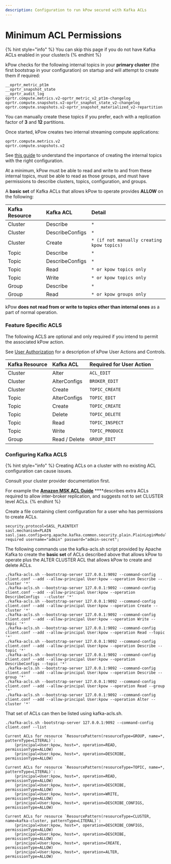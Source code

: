 ```yaml
---
description: Configuration to run kPow secured with Kafka ACLs
---
```


# Minimum ACL Permissions

{% hint style="info" %}
You can skip this page if you do not have Kafka ACLs enabled in your cluster/s
{% endhint %}

kPow checks for the following internal topics in your **primary cluster** \(the first bootstrap in your configuration\) on startup and will attempt to create them if required:

```text
__oprtr_metric_pt1m
__oprtr_snapshot_state
__oprtr_audit_log
oprtr.compute.metrics.v2-oprtr_metric_v2_pt1m-changelog
oprtr.compute.snapshots.v2-oprtr_snaphot_state_v2-changelog
oprtr.compute.snapshots.v2-oprtr_snapshot_materialized_v2-repartition
```

You can manually create these topics if you prefer, each with a replication factor of **3** and **12** partitions. 

Once started, kPow creates two internal streaming compute applications:

```text
oprtr.compute.metrics.v2
oprtr.compute.snapshots.v2
```

See [this guide](https://docs.confluent.io/platform/current/streams/developer-guide/security.html) to understand the importance of creating the internal topics with the right configuration.

At a minimum, kPow must be able to read and write to and from these internal topics, must be able to read as those groups, and must have permissions to describe clusters, topics, configuration, and groups.

A **basic set** of Kafka ACLs that allows kPow to operate provides **ALLOW** on the following:

| Kafka Resource | Kafka ACL | Detail |
| :--- | :--- | :--- |
| Cluster | Describe | `*` |
| Cluster | DescribeConfigs | `*` |
| Cluster | Create | `* (if not manually creating kpow topics)` |
| Topic | Describe | `*` |
| Topic | DescribeConfigs | `*` |
| Topic | Read | `* or kpow topics only` |
| Topic | Write | `* or kpow topics only` |
| Group | Describe | `*` |
| Group | Read | `* or kpow groups only` |

kPow **does not read from or write to topics other than internal ones** as a part of normal operation.

### Feature Specific ACLS

The following ACLS are optional and only required if you intend to permit the associated kPow action.

See [User Authorization](../authorization/overview.md#user-actions) for a description of kPow User Actions and Controls.

| Kafka Resource | Kafka ACL | Required for User Action |
| :--- | :--- | :--- |
| Cluster | Alter | `ACL_EDIT` |
| Cluster | AlterConfigs | `BROKER_EDIT` |
| Cluster | Create | `TOPIC_CREATE` |
| Topic | AlterConfigs | `TOPIC_EDIT` |
| Topic | Create | `TOPIC_CREATE` |
| Topic | Delete | `TOPIC_DELETE` |
| Topic | Read | `TOPIC_INSPECT` |
| Topic | Write | `TOPIC_PRODUCE` |
| Group | Read / Delete | `GROUP_EDIT` |

### Configuring Kafka ACLS

{% hint style="info" %}
Creating ACLs on a cluster with no existing ACL configuration can cause issues. 

Consult your cluster provider documentation first.

For example the [**Amazon MSK ACL Guide**](https://docs.aws.amazon.com/msk/latest/developerguide/msk-acls.html) ****describes extra ACLs required to allow inter-broker replication, and suggests not to set CLUSTER level ACLs.
{% endhint %}

Create a file containing client configuration for a user who has permissions to create ACLs.

```text
security.protocol=SASL_PLAINTEXT
sasl.mechanism=PLAIN
sasl.jaas.config=org.apache.kafka.common.security.plain.PlainLoginModule required username="admin" password="admin-secret";
```

The following commands use the kafka-acls.sh script provided by Apache Kafka to create the **basic set** of ACLs described above that allows kPow to operate plus the ALTER CLUSTER ACL that allows kPow to create and delete ACLs.

```text
./kafka-acls.sh --bootstrap-server 127.0.0.1:9092 --command-config client.conf --add --allow-principal User:kpow --operation Describe --cluster '*'
./kafka-acls.sh --bootstrap-server 127.0.0.1:9092 --command-config client.conf --add --allow-principal User:kpow --operation DescribeConfigs  --cluster '*'
./kafka-acls.sh --bootstrap-server 127.0.0.1:9092 --command-config client.conf --add --allow-principal User:kpow --operation Create --cluster '*'
./kafka-acls.sh --bootstrap-server 127.0.0.1:9092 --command-config client.conf --add --allow-principal User:kpow --operation Write --topic '*'
./kafka-acls.sh --bootstrap-server 127.0.0.1:9092 --command-config client.conf --add --allow-principal User:kpow --operation Read --topic '*'
./kafka-acls.sh --bootstrap-server 127.0.0.1:9092 --command-config client.conf --add --allow-principal User:kpow --operation Describe --topic '*'
./kafka-acls.sh --bootstrap-server 127.0.0.1:9092 --command-config client.conf --add --allow-principal User:kpow --operation DescribeConfigs --topic '*'
./kafka-acls.sh --bootstrap-server 127.0.0.1:9092 --command-config client.conf --add --allow-principal User:kpow --operation Describe --group '*'
./kafka-acls.sh --bootstrap-server 127.0.0.1:9092 --command-config client.conf --add --allow-principal User:kpow --operation Read --group '*'
./kafka-acls.sh --bootstrap-server 127.0.0.1:9092 --command-config client.conf --add --allow-principal User:kpow --operation Alter --cluster '*'
```

That set of ACLs can then be listed using kafka-acls.sh.

```text
./kafka-acls.sh -bootstrap-server 127.0.0.1:9092 --command-config client.conf --list

Current ACLs for resource `ResourcePattern(resourceType=GROUP, name=*, patternType=LITERAL)`:
 	(principal=User:kpow, host=*, operation=READ, permissionType=ALLOW)
	(principal=User:kpow, host=*, operation=DESCRIBE, permissionType=ALLOW)

Current ACLs for resource `ResourcePattern(resourceType=TOPIC, name=*, patternType=LITERAL)`:
 	(principal=User:kpow, host=*, operation=READ, permissionType=ALLOW)
	(principal=User:kpow, host=*, operation=DESCRIBE, permissionType=ALLOW)
	(principal=User:kpow, host=*, operation=WRITE, permissionType=ALLOW)
	(principal=User:kpow, host=*, operation=DESCRIBE_CONFIGS, permissionType=ALLOW)

Current ACLs for resource `ResourcePattern(resourceType=CLUSTER, name=kafka-cluster, patternType=LITERAL)`:
 	(principal=User:kpow, host=*, operation=DESCRIBE_CONFIGS, permissionType=ALLOW)
	(principal=User:kpow, host=*, operation=DESCRIBE, permissionType=ALLOW)
	(principal=User:kpow, host=*, operation=CREATE, permissionType=ALLOW)
	(principal=User:kpow, host=*, operation=ALTER, permissionType=ALLOW)
```

